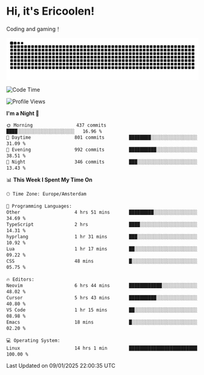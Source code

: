 # Hi, it's Ericoolen!
Coding and gaming！

<picture>
  <source media="(prefers-color-scheme: dark)" srcset="https://raw.githubusercontent.com/Eric-Song-Nop/Eric-Song-Nop/output/github-contribution-grid-snake-dark.svg">
  <source media="(prefers-color-scheme: light)" srcset="https://raw.githubusercontent.com/Eric-Song-Nop/Eric-Song-Nop/output/github-contribution-grid-snake.svg">
  <img alt="github contribution grid snake animation" src="https://raw.githubusercontent.com/Eric-Song-Nop/Eric-Song-Nop/output/github-contribution-grid-snake.svg">
</picture>

<!--START_SECTION:waka-->
![Code Time](http://img.shields.io/badge/Code%20Time-1%2C741%20hrs%203%20mins-blue)

![Profile Views](http://img.shields.io/badge/Profile%20Views-0-blue)

**I'm a Night 🦉** 

```text
🌞 Morning                437 commits         ████░░░░░░░░░░░░░░░░░░░░░   16.96 % 
🌆 Daytime                801 commits         ████████░░░░░░░░░░░░░░░░░   31.09 % 
🌃 Evening                992 commits         ██████████░░░░░░░░░░░░░░░   38.51 % 
🌙 Night                  346 commits         ███░░░░░░░░░░░░░░░░░░░░░░   13.43 % 
```


📊 **This Week I Spent My Time On** 

```text
🕑︎ Time Zone: Europe/Amsterdam

💬 Programming Languages: 
Other                    4 hrs 51 mins       █████████░░░░░░░░░░░░░░░░   34.69 % 
TypeScript               2 hrs               ████░░░░░░░░░░░░░░░░░░░░░   14.31 % 
hyprlang                 1 hr 31 mins        ███░░░░░░░░░░░░░░░░░░░░░░   10.92 % 
Lua                      1 hr 17 mins        ██░░░░░░░░░░░░░░░░░░░░░░░   09.22 % 
CSS                      48 mins             █░░░░░░░░░░░░░░░░░░░░░░░░   05.75 % 

🔥 Editors: 
Neovim                   6 hrs 44 mins       ████████████░░░░░░░░░░░░░   48.02 % 
Cursor                   5 hrs 43 mins       ██████████░░░░░░░░░░░░░░░   40.80 % 
VS Code                  1 hr 15 mins        ██░░░░░░░░░░░░░░░░░░░░░░░   08.98 % 
Emacs                    18 mins             █░░░░░░░░░░░░░░░░░░░░░░░░   02.20 % 

💻 Operating System: 
Linux                    14 hrs 1 min        █████████████████████████   100.00 % 
```


 Last Updated on 09/01/2025 22:00:35 UTC
<!--END_SECTION:waka-->
